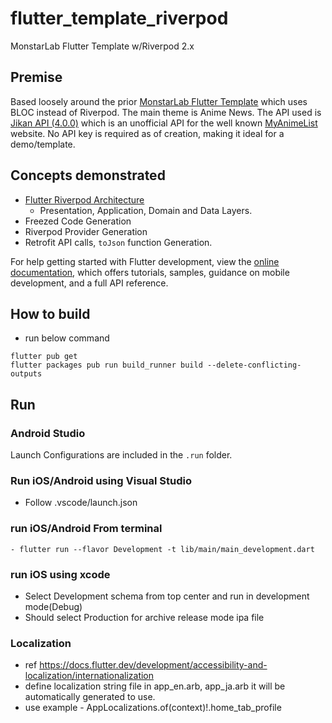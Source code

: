 # flutter_template_riverpod

MonstarLab Flutter Template w/Riverpod 2.x

## Premise

Based loosely around the
prior [MonstarLab Flutter Template](https://github.com/monstar-lab-oss/flutter-template) which uses
BLOC instead of Riverpod. The main theme is Anime News. The API used
is [Jikan API (4.0.0)](https://docs.api.jikan.moe) which is an unofficial API for the well
known [MyAnimeList](https://myanimelist.net/) website. No API key is required as of creation, making
it ideal for a demo/template.

## Concepts demonstrated

- [Flutter Riverpod Architecture](https://codewithandrea.com/articles/flutter-app-architecture-riverpod-introduction/)
  - Presentation, Application, Domain and Data Layers.
- Freezed Code Generation
- Riverpod Provider Generation
- Retrofit API calls, `toJson` function Generation.

For help getting started with Flutter development, view the
[online documentation](https://docs.flutter.dev/), which offers tutorials, samples, guidance on
mobile development, and a full API reference.

## How to build
- run below command
```
flutter pub get
flutter packages pub run build_runner build --delete-conflicting-outputs
```

## Run 
### Android Studio
Launch Configurations are included in the `.run` folder. 


### Run iOS/Android using Visual Studio
- Follow .vscode/launch.json

### run iOS/Android From terminal
```
- flutter run --flavor Development -t lib/main/main_development.dart
```

### run iOS using xcode
- Select Development schema from top center and run in development mode(Debug)
- Should select Production for archive release mode ipa file

### Localization
- ref https://docs.flutter.dev/development/accessibility-and-localization/internationalization
- define localization string file in app_en.arb, app_ja.arb it will be automatically generated to use.
- use example - AppLocalizations.of(context)!.home_tab_profile